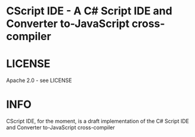 CScript IDE - A C# Script IDE and Converter to-JavaScript cross-compiler
=======

# LICENSE
Apache 2.0 - see LICENSE

# INFO
CScript IDE, for the moment, is a draft implementation of the C# Script IDE and Converter to-JavaScript cross-compiler 

